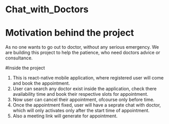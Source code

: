 # Chat_with_Doctors
# Motivation behind the project

As no one wants to go out to doctor, without any serious emergency. We are building this project to help the patience, who need doctors advice or consultance. 

#Inside the project
1. This is react-native mobile application, where registered user will come and book the appointment.
2. User can search any doctor exist inside the application, check there availability time and book their respective slots for appointment.
3. Now user can cancel their appointment, ofcourse only before time.
4. Once the appointment fixed, user will have a seprate chat with doctor, which will only activates only after the start time of appointment.
5. Also a meeting link will generate for appointment.
